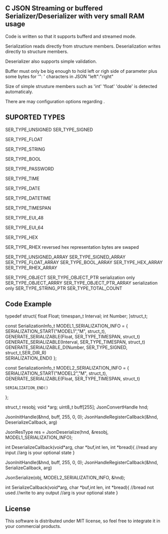 ## C JSON Streaming or buffered Serializer/Deserializer with very small RAM usage
 
 Code is written so that it supports bufferd and streamed mode.
 
 Serializatiion reads directly from structure members.
 Deserialization writes directly to structure members.
 
 Deserializer also supports simple validation.
 
 Buffer must only be big enough to hold left or righ side of parameter plus some bytes for '": ' characters in JSON "left":"right"
 
 Size of simple strusture members such as 'int' 'float' 'double' is detected automaticaly. 
 
 There are may configuration options regarding .
 
## SUPORTED TYPES
SER_TYPE_UNSIGNED
SER_TYPE_SIGNED

SER_TYPE_FLOAT

SER_TYPE_STRING

SER_TYPE_BOOL

SER_TYPE_PASSWORD

SER_TYPE_TIME

SER_TYPE_DATE

SER_TYPE_DATETIME

SER_TYPE_TIMESPAN

SER_TYPE_EUI_48

SER_TYPE_EUI_64

SER_TYPE_HEX

SER_TYPE_RHEX reversed hex representation bytes are swaped

SER_TYPE_UNSIGNED_ARRAY
SER_TYPE_SIGNED_ARRAY 
SER_TYPE_FLOAT_ARRAY 
SER_TYPE_BOOL_ARRAY
SER_TYPE_HEX_ARRAY
SER_TYPE_RHEX_ARRAY

SER_TYPE_OBJECT 
SER_TYPE_OBJECT_PTR serialization only
SER_TYPE_OBJECT_ARRRY
SER_TYPE_OBJECT_PTR_ARRAY serialization only
SER_TYPE_STRING_PTR
SER_TYPE_TOTAL_COUNT
  
## Code Example

typedef struct{
  float          Float; 
  timespan_t     Interval;
  int            Number;
}struct_t;



const SerializationInfo_t MODEL1_SERIALIZATION_INFO = {
    SERIALIZATION_START("MODEL1","M", struct_t),
    GENERATE_SERIALIZABLE(Float,        SER_TYPE_TIMESPAN,  struct_t)  
    GENERATE_SERIALIZABLE(Interval,     SER_TYPE_TIMESPAN,  struct_t)  
    GENERATE_SERIALIZABLE_D(Number,       SER_TYPE_SIGNED,    struct_t,SER_DIR_R)  
    SERIALIZATION_END()
};

const SerializationInfo_t MODEL2_SERIALIZATION_INFO = {
    SERIALIZATION_START("MODEL2","M", struct_t),
    GENERATE_SERIALIZABLE(Float,        SER_TYPE_TIMESPAN,  struct_t)  

    SERIALIZATION_END()
};




struct_t resobj;
void *arg;
uint8_t buff[255]; 
JsonConvertHandle hnd;


JsonInitHandle(&hnd, buff, 255, 0, 0);
JsonHandleRegisterCallback(&hnd, DeserializeCallback, arg)

JsonResType res = JsonDeserialize(hnd,  &resobj, MODEL1_SERIALIZATION_INFO);

int DeserializeCallback(void*arg, char *buf,int len, int *bread){
   //read any input
   //arg is your optional state
}



JsonInitHandle(&hnd, buff, 255, 0, 0);
JsonHandleRegisterCallback(&hnd, SerializeCallback, arg)

JsonSerialize(obj, MODEL2_SERIALIZATION_INFO, &hnd);

int SerializeCallback(void*arg, char *buf,int len, int *bread){ //bread not used
   //write to any output
    //arg is your optional state
}


## License

This software is distributed under MIT license, so feel free to integrate it in your commercial products.
